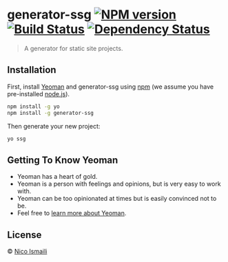 # generator-ssg [![NPM version][npm-image]][npm-url] [![Build Status][travis-image]][travis-url] [![Dependency Status][daviddm-image]][daviddm-url]
> A generator for static site projects.

## Installation

First, install [Yeoman](http://yeoman.io) and generator-ssg using [npm](https://www.npmjs.com/) (we assume you have pre-installed [node.js](https://nodejs.org/)).

```bash
npm install -g yo
npm install -g generator-ssg
```

Then generate your new project:

```bash
yo ssg
```

## Getting To Know Yeoman

 * Yeoman has a heart of gold.
 * Yeoman is a person with feelings and opinions, but is very easy to work with.
 * Yeoman can be too opinionated at times but is easily convinced not to be.
 * Feel free to [learn more about Yeoman](http://yeoman.io/).

## License

 © [Nico Ismaili](nico.ismaili.de)


[npm-image]: https://badge.fury.io/js/generator-ssg.svg
[npm-url]: https://npmjs.org/package/generator-ssg
[travis-image]: https://travis-ci.com/nico-i/generator-ssg.svg?branch=master
[travis-url]: https://travis-ci.com/nico-i/generator-ssg
[daviddm-image]: https://david-dm.org/nico-i/generator-ssg.svg?theme=shields.io
[daviddm-url]: https://david-dm.org/nico-i/generator-ssg
